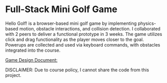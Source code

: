 # Full-Stack Mini Golf Game
Hello Golf! is a browser-based mini golf game by implementing physics-based motion, obstacle interactions, and collision detection. I collaborated with 2 peers to deliver a functional prototype in 3 weeks. The game utilizes click and drag functionality as the player moves closer to the goal. Powerups are collected and used via keyboard commands, with obstacles integrated into the course. 

[Game Design Document: ](Game-Design-Document.pdf)

DISCLAIMER: Due to course policy, I cannot share the code from this project.


